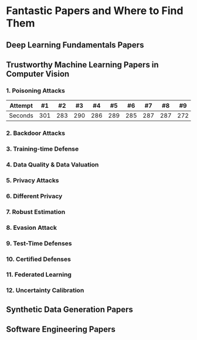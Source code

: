 # Fantastic Papers and Where to Find Them

<!-- Format: Author, Name of Papers, Conference/Year, Code, Presentaion Slide, Understanding 1, Understand 2 -->

## Deep Learning Fundamentals Papers

## Trustworthy Machine Learning Papers in Computer Vision
### 1. Poisoning Attacks

Attempt | #1 | #2 | #3 | #4 | #5 | #6 | #7 | #8 | #9 | #10 | #11
--- | --- | --- | --- |--- |--- |--- |--- |--- |--- |--- |---
Seconds | 301 | 283 | 290 | 286 | 289 | 285 | 287 | 287 | 272 | 276 | 269

### 2. Backdoor Attacks

### 3. Training-time Defense

### 4. Data Quality & Data Valuation

### 5. Privacy Attacks

### 6. Different Privacy

### 7. Robust Estimation

### 8. Evasion Attack

### 9. Test-Time Defenses

### 10. Certified Defenses

### 11. Federated Learning

### 12. Uncertainty Calibration

## Synthetic Data Generation Papers

## Software Engineering Papers